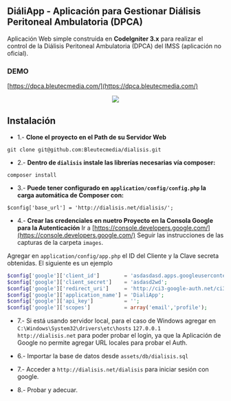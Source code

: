 ## DiáliApp - Aplicación para Gestionar Diálisis Peritoneal Ambulatoria (DPCA)

Aplicación Web simple construida en **CodeIgniter 3.x** para realizar el control de la Diálisis Peritoneal Ambulatoria (DPCA)
del IMSS (aplicación no oficial). 

### DEMO
[https://dpca.bleutecmedia.com/](https://dpca.bleutecmedia.com/)

<p align="center">
    <img src="https://i.ibb.co/3MjBjF6/Screenshot-2020-08-10-Di-li-App-1.png">
</p>

## Instalación
- 1.- **Clone el proyecto en el Path de su Servidor Web**

`git clone git@github.com:Bleutecmedia/dialisis.git`


- 2.- **Dentro de `dialisis` instale las librerías necesarias vía composer:**

`composer install`

- 3.- **Puede tener configurado en `application/config/config.php` la carga automática de Composer con:**

`$config['base_url'] = 'http://dialisis.net/dialisis/';`

- 4.- **Crear las credenciales en nuetro Proyecto en la Consola Google para la Autenticación**
Ir a [https://console.developers.google.com/](https://console.developers.google.com/)
Seguir las instrucciones de las capturas de la carpeta `images`. 

Agregar en `application/config/app.php` el ID del Cliente y la Clave secreta obtenidas. El siguiente es un ejemplo
```php
$config['google']['client_id']        = 'asdasdasd.apps.googleusercontent.com';
$config['google']['client_secret']    = 'asdasd2wd';
$config['google']['redirect_uri']     = 'http://ci3-google-auth.net/ci3_google_auth/login/ingreso';
$config['google']['application_name'] = 'DialiApp';
$config['google']['api_key']          = '';
$config['google']['scopes']           = array('email','profile');
```
- 7.- Si está usando servidor local, para el caso de Windows agregar en `C:\Windows\System32\drivers\etc\hosts`
`127.0.0.1 	 http://dialisis.net` para poder probar el login, ya que la Aplicación de Google no permite
agregar URL locales para probar el Auth.

- 6.- Importar la base de datos desde `assets/db/dialisis.sql`

- 7.- Acceder a `http://dialisis.net/dialisis` para iniciar sesión con google.

- 8.- Probar y adecuar.

